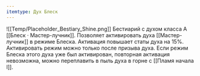 ```yaml
---
itemtype: Дух Блеск
---
```

![[Temp/Placeholder_Bestiary_Shine.png]]
Бестиарий с духом класса A [[Блеск · Мастер-лучник]]. Позволяет активировать духа [[Мастер-лучник]] в режиме Блеска. Активация повышает статы духа на 15%. Активировать режим можно только после призыва духа. Если режим Блеска этого духа уже был активирован, повторная активация невозможна, можно переплавить в пыль духа в горне с [[Пламя начала I]].
